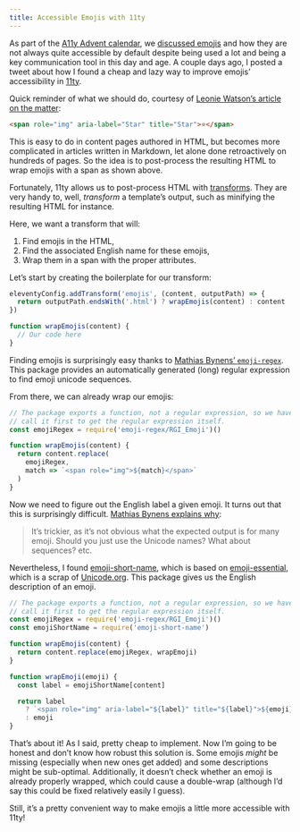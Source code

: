 ```yaml
---
title: Accessible Emojis with 11ty
---
```


As part of the [A11y Advent calendar](/2020/12/01/a11y-advent-calendar/), we [discussed emojis](/2020/12/11/a11y-advent-emojis/) and how they are not always quite accessible by default despite being used a lot and being a key communication tool in this day and age. A couple days ago, I posted a tweet about how I found a cheap and lazy way to improve emojis’ accessibility in [11ty](https://www.11ty.dev/).

Quick reminder of what we should do, courtesy of [Leonie Watson’s article on the matter](https://tink.uk/accessible-emoji/):

```html
<span role="img" aria-label="Star" title="Star">⭐️</span>
```

This is easy to do in content pages authored in HTML, but becomes more complicated in articles written in Markdown, let alone done retroactively on hundreds of pages. So the idea is to post-process the resulting HTML to wrap emojis with a span as shown above.

Fortunately, 11ty allows us to post-process HTML with [transforms](https://www.11ty.dev/docs/config/#transforms). They are very handy to, well, _transform_ a template’s output, such as minifying the resulting HTML for instance.

Here, we want a transform that will:

1. Find emojis in the HTML,
2. Find the associated English name for these emojis,
3. Wrap them in a span with the proper attributes.

Let’s start by creating the boilerplate for our transform:

```js
eleventyConfig.addTransform('emojis', (content, outputPath) => {
  return outputPath.endsWith('.html') ? wrapEmojis(content) : content
})

function wrapEmojis(content) {
  // Our code here
}
```

Finding emojis is surprisingly easy thanks to [Mathias Bynens’ `emoji-regex`](https://github.com/mathiasbynens/emoji-regex). This package provides an automatically generated (long) regular expression to find emoji unicode sequences.

From there, we can already wrap our emojis:

```js
// The package exports a function, not a regular expression, so we have to
// call it first to get the regular expression itself.
const emojiRegex = require('emoji-regex/RGI_Emoji')()

function wrapEmojis(content) {
  return content.replace(
    emojiRegex,
    match => `<span role="img">${match}</span>`
  )
}
```

Now we need to figure out the English label a given emoji. It turns out that this is surprisingly difficult. [Mathias Bynens explains why](https://twitter.com/mathias/status/986887009288548352):

> It’s trickier, as it’s not obvious what the expected output is for many emoji. Should you just use the Unicode names? What about sequences? etc.

Nevertheless, I found [emoji-short-name](https://github.com/WebReflection/emoji-short-name), which is based on [emoji-essential](https://github.com/WebReflection/emoji-essential), which is a scrap of [Unicode.org](https://unicode.org/emoji/charts/full-emoji-list.html). This package gives us the English description of an emoji.

```js
// The package exports a function, not a regular expression, so we have to
// call it first to get the regular expression itself.
const emojiRegex = require('emoji-regex/RGI_Emoji')()
const emojiShortName = require('emoji-short-name')

function wrapEmojis(content) {
  return content.replace(emojiRegex, wrapEmoji)
}

function wrapEmoji(emoji) {
  const label = emojiShortName[content]

  return label
    ? `<span role="img" aria-label="${label}" title="${label}">${emoji}</span>`
    : emoji
}
```

That’s about it! As I said, pretty cheap to implement. Now I’m going to be honest and don’t know how robust this solution is. Some emojis _might_ be missing (especially when new ones get added) and some descriptions might be sub-optimal. Additionally, it doesn’t check whether an emoji is already properly wrapped, which could cause a double-wrap (although I’d say this could be fixed relatively easily I guess).

Still, it’s a pretty convenient way to make emojis a little more accessible with 11ty!
